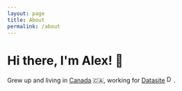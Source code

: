 ```yaml
---
layout: page
title: About
permalink: /about
---
```


# Hi there, I'm Alex! 👋

Grew up and living in [Canada](https://goo.gl/maps/X2sCbkNg88EYkRoj9) 🇨🇦,
working for [Datasite](https://www.datasite.com) <img src="https://www.datasite.com/content/dam/datasite/common/images/website/base/favicon.ico" alt="Datasite logo" width="16" width="16" style="display: inline" />.
